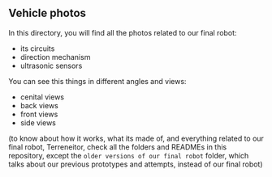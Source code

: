 ## Vehicle photos

In this directory, you will find all the photos related to our final robot:
- its circuits
- direction mechanism
- ultrasonic sensors

You can see this things in different angles and views:
- cenital views
- back views
- front views
- side views

(to know about how it works, what its made of, and everything related to our final robot, Terreneitor, check all the folders and READMEs in this repository, except the `older versions of our final robot` folder, which talks about our previous prototypes and attempts, instead of our final robot)
